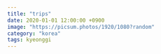 ```yaml
---
title: "trips"
date: 2020-01-01 12:00:00 +0900
image: "https://picsum.photos/1920/1080?random"
category: "korea"
tags: kyeonggi
---
```

